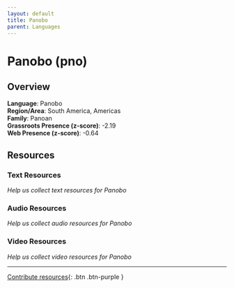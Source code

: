 ```yaml
---
layout: default
title: Panobo
parent: Languages
---
```


# Panobo (pno)

## Overview

**Language**: Panobo  
**Region/Area**: South America, Americas  
**Family**: Panoan  
**Grassroots Presence (z-score)**: -2.19  
**Web Presence (z-score)**: -0.64  

## Resources

### Text Resources
*Help us collect text resources for Panobo*

### Audio Resources
*Help us collect audio resources for Panobo*

### Video Resources
*Help us collect video resources for Panobo*

---

[Contribute resources](https://forms.office.com/e/1SfLJx3u1r){: .btn .btn-purple }
